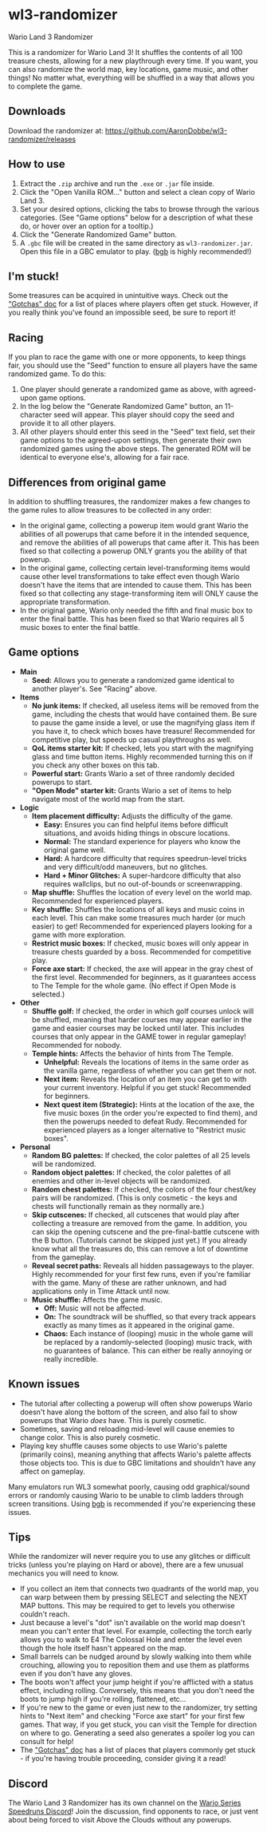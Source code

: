 # wl3-randomizer
Wario Land 3 Randomizer

This is a randomizer for Wario Land 3! It shuffles the contents of all 100 treasure chests, allowing for a new playthrough every time. If you want, you can also randomize the world map, key locations, game music, and other things! No matter what, everything will be shuffled in a way that allows you to complete the game. 

## Downloads
Download the randomizer at: https://github.com/AaronDobbe/wl3-randomizer/releases

## How to use
1. Extract the `.zip` archive and run the `.exe` or `.jar` file inside.
2. Click the "Open Vanilla ROM..." button and select a clean copy of Wario Land 3.
3. Set your desired options, clicking the tabs to browse through the various categories. (See "Game options" below for a description of what these do, or hover over an option for a tooltip.)
4. Click the "Generate Randomized Game" button.
5. A `.gbc` file will be created in the same directory as `wl3-randomizer.jar`. Open this file in a GBC emulator to play. ([bgb](http://bgb.bircd.org/) is highly recommended!)

## I'm stuck!
Some treasures can be acquired in unintuitive ways. Check out the ["Gotchas" doc](https://docs.google.com/document/d/1fYzp5uflcDFz836a_4Erpzw49fJjjvobjjyRKRJPWCQ/edit?usp=sharing) for a list of places where players often get stuck. However, if you really think you've found an impossible seed, be sure to report it!

## Racing
If you plan to race the game with one or more opponents, to keep things fair, you should use the "Seed" function to ensure all players have the same randomized game. To do this:
1. One player should generate a randomized game as above, with agreed-upon game options.
2. In the log below the "Generate Randomized Game" button, an 11-character seed will appear. This player should copy the seed and provide it to all other players.
3. All other players should enter this seed in the "Seed" text field, set their game options to the agreed-upon settings, then generate their own randomized games using the above steps. The generated ROM will be identical to everyone else's, allowing for a fair race.

## Differences from original game
In addition to shuffling treasures, the randomizer makes a few changes to the game rules to allow treasures to be collected in any order:
* In the original game, collecting a powerup item would grant Wario the abilities of all powerups that came before it in the intended sequence, and remove the abilities of all powerups that came after it. This has been fixed so that collecting a powerup ONLY grants you the ability of that powerup.
* In the original game, collecting certain level-transforming items would cause other level transformations to take effect even though Wario doesn't have the items that are intended to cause them. This has been fixed so that collecting any stage-transforming item will ONLY cause the appropriate transformation.
* In the original game, Wario only needed the fifth and final music box to enter the final battle. This has been fixed so that Wario requires all 5 music boxes to enter the final battle.

## Game options
* **Main**
  * **Seed:** Allows you to generate a randomized game identical to another player's. See "Racing" above.
* **Items**
  * **No junk items:** If checked, all useless items will be removed from the game, including the chests that would have contained them. Be sure to pause the game inside a level, or use the magnifying glass item if you have it, to check which boxes have treasure! Recommended for competitive play, but speeds up casual playthroughs as well.
  * **QoL items starter kit:** If checked, lets you start with the magnifying glass and time button items. Highly recommended turning this on if you check any other boxes on this tab.
  * **Powerful start:** Grants Wario a set of three randomly decided powerups to start.
  * **"Open Mode" starter kit:** Grants Wario a set of items to help navigate most of the world map from the start.
* **Logic**
  * **Item placement difficulty:** Adjusts the difficulty of the game.
    * **Easy:** Ensures you can find helpful items before difficult situations, and avoids hiding things in obscure locations.
    * **Normal:** The standard experience for players who know the original game well.
    * **Hard:** A hardcore difficulty that requires speedrun-level tricks and very difficult/odd maneuvers, but no glitches.
    * **Hard + Minor Glitches:** A super-hardcore difficulty that also requires wallclips, but no out-of-bounds or screenwrapping.
  * **Map shuffle:** Shuffles the location of every level on the world map. Recommended for experienced players.
  * **Key shuffle:** Shuffles the locations of all keys and music coins in each level. This can make some treasures much harder (or much easier) to get! Recommended for experienced players looking for a game with more exploration.
  * **Restrict music boxes:** If checked, music boxes will only appear in treasure chests guarded by a boss. Recommended for competitive play.
  * **Force axe start:** If checked, the axe will appear in the gray chest of the first level. Recommended for beginners, as it guarantees access to The Temple for the whole game. (No effect if Open Mode is selected.)
* **Other**
  * **Shuffle golf:** If checked, the order in which golf courses unlock will be shuffled, meaning that harder courses may appear earlier in the game and easier courses may be locked until later. This includes courses that only appear in the GAME tower in regular gameplay! Recommended for nobody.
  * **Temple hints:** Affects the behavior of hints from The Temple.
      * **Unhelpful:** Reveals the locations of items in the same order as the vanilla game, regardless of whether you can get them or not.
      * **Next item:** Reveals the location of an item you can get to with your current inventory. Helpful if you get stuck! Recommended for beginners.
      * **Next quest item (Strategic):** Hints at the location of the axe, the five music boxes (in the order you're expected to find them), and then the powerups needed to defeat Rudy. Recommended for experienced players as a longer alternative to "Restrict music boxes".
* **Personal** 
  * **Random BG palettes:** If checked, the color palettes of all 25 levels will be randomized.
  * **Random object palettes:** If checked, the color palettes of all enemies and other in-level objects will be randomized.
  * **Random chest palettes:** If checked, the colors of the four chest/key pairs will be randomized. (This is only cosmetic - the keys and chests will functionally remain as they normally are.)
  * **Skip cutscenes:** If checked, all cutscenes that would play after collecting a treasure are removed from the game. In addition, you can skip the opening cutscene and the pre-final-battle cutscene with the B button. (Tutorials cannot be skipped just yet.) If you already know what all the treasures do, this can remove a lot of downtime from the gameplay.
  * **Reveal secret paths:** Reveals all hidden passageways to the player. Highly recommended for your first few runs, even if you're familiar with the game. Many of these are rather unknown, and had applications only in Time Attack until now.
  * **Music shuffle:** Affects the game music.
      * **Off:** Music will not be affected.
      * **On:** The soundtrack will be shuffled, so that every track appears exactly as many times as it appeared in the original game.
      * **Chaos:** Each instance of (looping) music in the whole game will be replaced by a randomly-selected (looping) music track, with no guarantees of balance. This can either be really annoying or really incredible.  

## Known issues
* The tutorial after collecting a powerup will often show powerups Wario doesn't have along the bottom of the screen, and also fail to show powerups that Wario *does* have. This is purely cosmetic.
* Sometimes, saving and reloading mid-level will cause enemies to change color. This is also purely cosmetic.
* Playing key shuffle causes some objects to use Wario's palette (primarily coins), meaning anything that affects Wario's palette affects those objects too. This is due to GBC limitations and shouldn't have any affect on gameplay.

Many emulators run WL3 somewhat poorly, causing odd graphical/sound errors or randomly causing Wario to be unable to climb ladders through screen transitions. Using [bgb](http://bgb.bircd.org/) is recommended if you're experiencing these issues.

## Tips
While the randomizer will never require you to use any glitches or difficult tricks (unless you're playing on Hard or above), there are a few unusual mechanics you will need to know.
* If you collect an item that connects two quadrants of the world map, you can warp between them by pressing SELECT and selecting the NEXT MAP buttons. This may be required to get to levels you otherwise couldn't reach.
* Just because a level's "dot" isn't available on the world map doesn't mean you can't enter that level. For example, collecting the torch early allows you to walk to E4 The Colossal Hole and enter the level even though the hole itself hasn't appeared on the map.
* Small barrels can be nudged around by slowly walking into them while crouching, allowing you to reposition them and use them as platforms even if you don't have any gloves.
* The boots won't affect your jump height if you're afflicted with a status effect, including rolling. Conversely, this means that you don't need the boots to jump high if you're rolling, flattened, etc...
* If you're new to the game or even just new to the randomizer, try setting hints to "Next item" and checking "Force axe start" for your first few games. That way, if you get stuck, you can visit the Temple for direction on where to go. Generating a seed also generates a spoiler log you can consult for help!
* The ["Gotchas" doc](https://docs.google.com/document/d/1fYzp5uflcDFz836a_4Erpzw49fJjjvobjjyRKRJPWCQ/edit?usp=sharing) has a list of places that players commonly get stuck - if you're having trouble proceeding, consider giving it a read!

## Discord
The Wario Land 3 Randomizer has its own channel on the [Wario Series Speedruns Discord](https://discord.gg/gfrMAVv)! Join the discussion, find opponents to race, or just vent about being forced to visit Above the Clouds without any powerups. 
